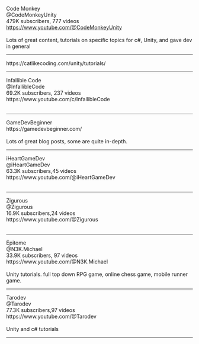 Code Monkey<br>@CodeMonkeyUnity<br>479K subscribers, 777 videos<br>
https://www.youtube.com/@CodeMonkeyUnity
<br><br>Lots of great content, tutorials on specific topics for c#, Unity, and gave dev in general<br>
<hr>
https://catlikecoding.com/unity/tutorials/
<hr>
Infallible Code<br>@InfallibleCode<br>69.2K subscribers, 237 videos<br>
https://www.youtube.com/c/InfallibleCode
<br><br><hr>
GameDevBeginner<br>
https://gamedevbeginner.com/
<br><br>Lots of great blog posts, some are quite in-depth. 
<hr>
iHeartGameDev<br>@iHeartGameDev<br>63.3K subscribers,45 videos<br>
https://www.youtube.com/@iHeartGameDev
<br><br><hr>
Zigurous<br>@Zigurous<br>16.9K subscribers,24 videos<br>
https://www.youtube.com/@Zigurous
<br><br><hr>
Epitome<br>@N3K.Michael<br>33.9K subscribers, 97 videos<br>
https://www.youtube.com/@N3K.Michael
<br><br>Unity tutorials. full top down RPG game, online chess game, mobile runner game.
<hr>
Tarodev<br>@Tarodev<br>77.3K subscribers,97 videos<br>
https://www.youtube.com/@Tarodev
<br><br>Unity and c# tutorials
<hr>
